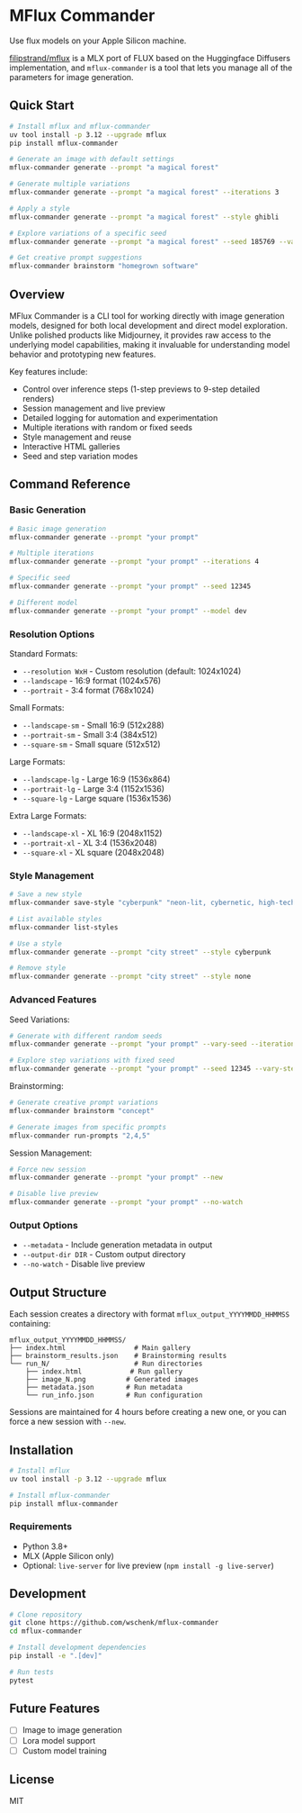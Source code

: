 # MFlux Commander

Use flux models on your Apple Silicon machine.

[filipstrand/mflux](https://github.com/filipstrand/mflux) is a MLX port of FLUX based on the Huggingface Diffusers implementation, and `mflux-commander` is a tool that lets you manage all of the parameters for image generation.

## Quick Start

```bash
# Install mflux and mflux-commander
uv tool install -p 3.12 --upgrade mflux
pip install mflux-commander

# Generate an image with default settings
mflux-commander generate --prompt "a magical forest"

# Generate multiple variations
mflux-commander generate --prompt "a magical forest" --iterations 3

# Apply a style
mflux-commander generate --prompt "a magical forest" --style ghibli

# Explore variations of a specific seed
mflux-commander generate --prompt "a magical forest" --seed 185769 --vary-steps 1,3,5,9

# Get creative prompt suggestions
mflux-commander brainstorm "homegrown software"
```

## Overview

MFlux Commander is a CLI tool for working directly with image generation models, designed for both local development and direct model exploration. Unlike polished products like Midjourney, it provides raw access to the underlying model capabilities, making it invaluable for understanding model behavior and prototyping new features.

Key features include:

- Control over inference steps (1-step previews to 9-step detailed renders)
- Session management and live preview
- Detailed logging for automation and experimentation
- Multiple iterations with random or fixed seeds
- Style management and reuse
- Interactive HTML galleries
- Seed and step variation modes

## Command Reference

### Basic Generation

```bash
# Basic image generation
mflux-commander generate --prompt "your prompt"

# Multiple iterations
mflux-commander generate --prompt "your prompt" --iterations 4

# Specific seed
mflux-commander generate --prompt "your prompt" --seed 12345

# Different model
mflux-commander generate --prompt "your prompt" --model dev
```

### Resolution Options

Standard Formats:

- `--resolution WxH` - Custom resolution (default: 1024x1024)
- `--landscape` - 16:9 format (1024x576)
- `--portrait` - 3:4 format (768x1024)

Small Formats:

- `--landscape-sm` - Small 16:9 (512x288)
- `--portrait-sm` - Small 3:4 (384x512)
- `--square-sm` - Small square (512x512)

Large Formats:

- `--landscape-lg` - Large 16:9 (1536x864)
- `--portrait-lg` - Large 3:4 (1152x1536)
- `--square-lg` - Large square (1536x1536)

Extra Large Formats:

- `--landscape-xl` - XL 16:9 (2048x1152)
- `--portrait-xl` - XL 3:4 (1536x2048)
- `--square-xl` - XL square (2048x2048)

### Style Management

```bash
# Save a new style
mflux-commander save-style "cyberpunk" "neon-lit, cybernetic, high-tech, dystopian future"

# List available styles
mflux-commander list-styles

# Use a style
mflux-commander generate --prompt "city street" --style cyberpunk

# Remove style
mflux-commander generate --prompt "city street" --style none
```

### Advanced Features

Seed Variations:

```bash
# Generate with different random seeds
mflux-commander generate --prompt "your prompt" --vary-seed --iterations 4

# Explore step variations with fixed seed
mflux-commander generate --prompt "your prompt" --seed 12345 --vary-steps 1,3,5,9
```

Brainstorming:

```bash
# Generate creative prompt variations
mflux-commander brainstorm "concept"

# Generate images from specific prompts
mflux-commander run-prompts "2,4,5"
```

Session Management:

```bash
# Force new session
mflux-commander generate --prompt "your prompt" --new

# Disable live preview
mflux-commander generate --prompt "your prompt" --no-watch
```

### Output Options

- `--metadata` - Include generation metadata in output
- `--output-dir DIR` - Custom output directory
- `--no-watch` - Disable live preview

## Output Structure

Each session creates a directory with format `mflux_output_YYYYMMDD_HHMMSS` containing:

```
mflux_output_YYYYMMDD_HHMMSS/
├── index.html                 # Main gallery
├── brainstorm_results.json    # Brainstorming results
└── run_N/                     # Run directories
    ├── index.html            # Run gallery
    ├── image_N.png          # Generated images
    ├── metadata.json        # Run metadata
    └── run_info.json        # Run configuration
```

Sessions are maintained for 4 hours before creating a new one, or you can force a new session with `--new`.

## Installation

```bash
# Install mflux
uv tool install -p 3.12 --upgrade mflux

# Install mflux-commander
pip install mflux-commander
```

### Requirements

- Python 3.8+
- MLX (Apple Silicon only)
- Optional: `live-server` for live preview (`npm install -g live-server`)

## Development

```bash
# Clone repository
git clone https://github.com/wschenk/mflux-commander
cd mflux-commander

# Install development dependencies
pip install -e ".[dev]"

# Run tests
pytest
```

## Future Features

- [ ] Image to image generation
- [ ] Lora model support
- [ ] Custom model training

## License

MIT
